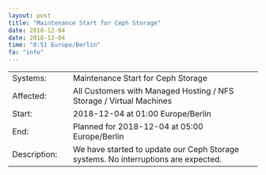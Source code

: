 ```yaml
---
layout: post
title: "Maintenance Start for Ceph Storage"
date: 2018-12-04
date: 2018-12-04
time: "0:51 Europe/Berlin"
fa: "info"
---
```


|                   |   |                                                                      |
|-------------------|---|----------------------------------------------------------------------|
| Systems:          |   | Maintenance Start for Ceph Storage|
| Affected:         |   | All Customers with Managed Hosting / NFS Storage / Virtual Machines |
| Start:            |   | 2018-12-04 at 01:00 Europe/Berlin |
| End:              |   | Planned for 2018-12-04 at 05:00  Europe/Berlin |
| Description:      |   | We have started to update our Ceph Storage systems. No interruptions are expected. |